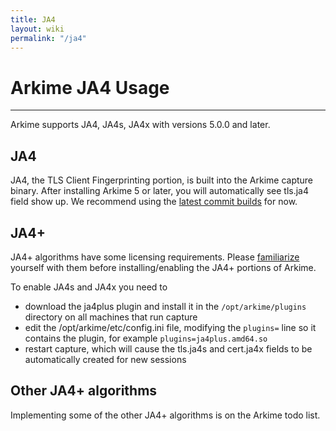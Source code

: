 ```yaml
---
title: JA4
layout: wiki
permalink: "/ja4"
---
```


<div class="full-height-and-width-container with-footer p-3" markdown="1">

# Arkime JA4 Usage

---


Arkime supports JA4, JA4s, JA4x with versions 5.0.0 and later.

## JA4
JA4, the TLS Client Fingerprinting portion, is built into the Arkime capture binary.
After installing Arkime 5 or later, you will automatically see tls.ja4 field show up.
We recommend using the [latest commit builds](https://latest.arkime.net) for now.

## JA4+
JA4+ algorithms have some licensing requirements.
Please [familiarize](https://github.com/arkime/arkime/releases/tag/last-commit) yourself with them before installing/enabling the JA4+ portions of Arkime.


To enable JA4s and JA4x you need to
* download the ja4plus plugin and install it in the `/opt/arkime/plugins` directory on all machines that run capture
* edit the /opt/arkime/etc/config.ini file, modifying the `plugins=` line so it contains the plugin, for example `plugins=ja4plus.amd64.so`
* restart capture, which will cause the tls.ja4s and cert.ja4x fields to be automatically created for new sessions

## Other JA4+ algorithms
Implementing some of the other JA4+ algorithms is on the Arkime todo list.

</div>
